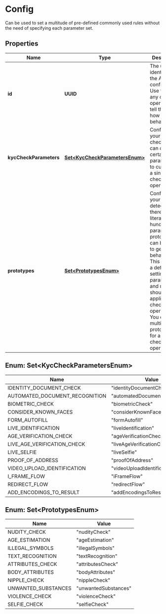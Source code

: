 

# Config

Can be used to set a multitude of pre-defined commonly used rules without the need of specifying each parameter set.

## Properties

| Name | Type | Description | Notes |
|------------ | ------------- | ------------- | -------------|
|**id** | **UUID** | The unique identifier for the AI configuration. Use this for any check operation to tell the AI how to behave. |  [optional] |
|**kycCheckParameters** | [**Set&lt;KycCheckParametersEnum&gt;**](#Set&lt;KycCheckParametersEnum&gt;) | Configures your kyc checks. You can combine certain parameters to customize a single check operation. |  [optional] |
|**prototypes** | [**Set&lt;PrototypesEnum&gt;**](#Set&lt;PrototypesEnum&gt;) | Configures your detection. As there are literally hundreds of parameters, prototypes can be used to get useful behaviour. This includes a default setting for parameters and rules that should be applied to the check operations. You can use multiple prototypes for a single check operation. |  [optional] |



## Enum: Set&lt;KycCheckParametersEnum&gt;

| Name | Value |
|---- | -----|
| IDENTITY_DOCUMENT_CHECK | &quot;identityDocumentCheck&quot; |
| AUTOMATED_DOCUMENT_RECOGNITION | &quot;automatedDocumentRecognition&quot; |
| BIOMETRIC_CHECK | &quot;biometricCheck&quot; |
| CONSIDER_KNOWN_FACES | &quot;considerKnownFaces&quot; |
| FORM_AUTOFILL | &quot;formAutofill&quot; |
| LIVE_IDENTIFICATION | &quot;liveIdentification&quot; |
| AGE_VERIFICATION_CHECK | &quot;ageVerificationCheck&quot; |
| LIVE_AGE_VERIFICATION_CHECK | &quot;liveAgeVerificationCheck&quot; |
| LIVE_SELFIE | &quot;liveSelfie&quot; |
| PROOF_OF_ADDRESS | &quot;proofOfAddress&quot; |
| VIDEO_UPLOAD_IDENTIFICATION | &quot;videoUploadIdentification&quot; |
| I_FRAME_FLOW | &quot;iFrameFlow&quot; |
| REDIRECT_FLOW | &quot;redirectFlow&quot; |
| ADD_ENCODINGS_TO_RESULT | &quot;addEncodingsToResult&quot; |



## Enum: Set&lt;PrototypesEnum&gt;

| Name | Value |
|---- | -----|
| NUDITY_CHECK | &quot;nudityCheck&quot; |
| AGE_ESTIMATION | &quot;ageEstimation&quot; |
| ILLEGAL_SYMBOLS | &quot;illegalSymbols&quot; |
| TEXT_RECOGNITION | &quot;textRecognition&quot; |
| ATTRIBUTES_CHECK | &quot;attributesCheck&quot; |
| BODY_ATTRIBUTES | &quot;bodyAttributes&quot; |
| NIPPLE_CHECK | &quot;nippleCheck&quot; |
| UNWANTED_SUBSTANCES | &quot;unwantedSubstances&quot; |
| VIOLENCE_CHECK | &quot;violenceCheck&quot; |
| SELFIE_CHECK | &quot;selfieCheck&quot; |



